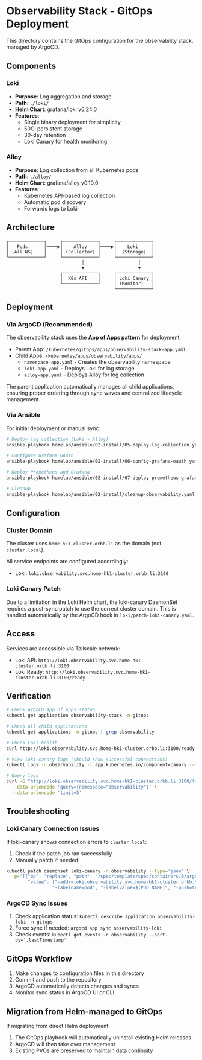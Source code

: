 # Observability Stack - GitOps Deployment

This directory contains the GitOps configuration for the observability stack, managed by ArgoCD.

## Components

### Loki
- **Purpose**: Log aggregation and storage
- **Path**: `./loki/`
- **Helm Chart**: grafana/loki v6.24.0
- **Features**:
  - Single binary deployment for simplicity
  - 50Gi persistent storage
  - 30-day retention
  - Loki Canary for health monitoring

### Alloy
- **Purpose**: Log collection from all Kubernetes pods
- **Path**: `./alloy/`
- **Helm Chart**: grafana/alloy v0.10.0
- **Features**:
  - Kubernetes API-based log collection
  - Automatic pod discovery
  - Forwards logs to Loki

## Architecture

```
┌─────────────┐     ┌─────────────┐     ┌─────────────┐
│   Pods      │────▶│    Alloy    │────▶│    Loki     │
│ (All NS)    │     │ (Collector) │     │  (Storage)  │
└─────────────┘     └─────────────┘     └─────────────┘
                            │                    │
                            ▼                    ▼
                    ┌─────────────┐     ┌─────────────┐
                    │  K8s API    │     │ Loki Canary │
                    └─────────────┘     │ (Monitor)   │
                                        └─────────────┘
```

## Deployment

### Via ArgoCD (Recommended)

The observability stack uses the **App of Apps pattern** for deployment:
- Parent App: `/kubernetes/gitops/apps/observability-stack-app.yaml`
- Child Apps: `/kubernetes/apps/observability/apps/`
  - `namespace-app.yaml` - Creates the observability namespace
  - `loki-app.yaml` - Deploys Loki for log storage
  - `alloy-app.yaml` - Deploys Alloy for log collection

The parent application automatically manages all child applications, ensuring proper ordering through sync waves and centralized lifecycle management.

### Via Ansible

For initial deployment or manual sync:

```bash
# Deploy log collection (Loki + Alloy)
ansible-playbook homelab/ansible/02-install/05-deploy-log-collection.yaml

# Configure Grafana OAuth
ansible-playbook homelab/ansible/02-install/06-config-grafana-oauth.yaml

# Deploy Prometheus and Grafana
ansible-playbook homelab/ansible/02-install/07-deploy-prometheus-grafana.yaml

# Cleanup
ansible-playbook homelab/ansible/02-install/cleanup-observability.yaml
```

## Configuration

### Cluster Domain
The cluster uses `home-hk1-cluster.orbb.li` as the domain (not `cluster.local`).

All service endpoints are configured accordingly:
- Loki: `loki.observability.svc.home-hk1-cluster.orbb.li:3100`

### Loki Canary Patch
Due to a limitation in the Loki Helm chart, the loki-canary DaemonSet requires a post-sync patch to use the correct cluster domain. This is handled automatically by the ArgoCD hook in `loki/patch-loki-canary.yaml`.

## Access

Services are accessible via Tailscale network:
- Loki API: `http://loki.observability.svc.home-hk1-cluster.orbb.li:3100`
- Loki Ready: `http://loki.observability.svc.home-hk1-cluster.orbb.li:3100/ready`

## Verification

```bash
# Check ArgoCD App of Apps status
kubectl get application observability-stack -n gitops

# Check all child applications
kubectl get applications -n gitops | grep observability

# Check Loki health
curl http://loki.observability.svc.home-hk1-cluster.orbb.li:3100/ready

# View loki-canary logs (should show successful connections)
kubectl logs -n observability -l app.kubernetes.io/component=canary --tail=10

# Query logs
curl -G "http://loki.observability.svc.home-hk1-cluster.orbb.li:3100/loki/api/v1/query_range" \
  --data-urlencode 'query={namespace="observability"}' \
  --data-urlencode 'limit=5'
```

## Troubleshooting

### Loki Canary Connection Issues
If loki-canary shows connection errors to `cluster.local`:
1. Check if the patch job ran successfully
2. Manually patch if needed:
```bash
kubectl patch daemonset loki-canary -n observability --type='json' \
  -p='[{"op": "replace", "path": "/spec/template/spec/containers/0/args", 
        "value": ["-addr=loki.observability.svc.home-hk1-cluster.orbb.li:3100", 
                 "-labelname=pod", "-labelvalue=$(POD_NAME)", "-push=true"]}]'
```

### ArgoCD Sync Issues
1. Check application status: `kubectl describe application observability-loki -n gitops`
2. Force sync if needed: `argocd app sync observability-loki`
3. Check events: `kubectl get events -n observability --sort-by='.lastTimestamp'`

## GitOps Workflow

1. Make changes to configuration files in this directory
2. Commit and push to the repository
3. ArgoCD automatically detects changes and syncs
4. Monitor sync status in ArgoCD UI or CLI

## Migration from Helm-managed to GitOps

If migrating from direct Helm deployment:
1. The GitOps playbook will automatically uninstall existing Helm releases
2. ArgoCD will then take over management
3. Existing PVCs are preserved to maintain data continuity